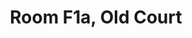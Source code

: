 ---
basin: 'Yes'
cudn: true
floor: Ground
grade: 8
images: []
living_room: Shared
location: Old Court
name: F1a
network: Wireless Only
title: Room F1a, Old Court
---